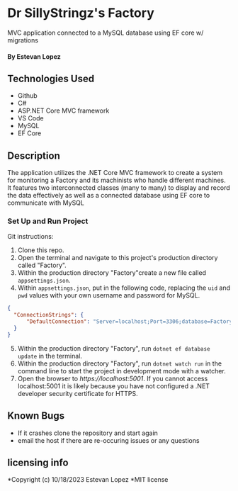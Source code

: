 # Dr SillyStringz's Factory
MVC application connected to a MySQL database using EF core w/ migrations 

 #### By Estevan Lopez

## Technologies Used
* Github
* C#
* ASP.NET Core MVC framework
* VS Code
* MySQL
* EF Core


## Description
The application utilizes the .NET Core MVC framework to create a system for monitoring a Factory and its machinists who handle different machines. It features two interconnected classes (many to many) to display and record the data effectively as well as a connected database using EF core to communicate with MySQL


### Set Up and Run Project

Git instructions:
1. Clone this repo.
2. Open the terminal and navigate to this project's production directory called "Factory".
3. Within the production directory "Factory"create a new file called `appsettings.json`. 
4. Within `appsettings.json`, put in the following code, replacing the `uid` and `pwd` values with your own username and password for MySQL. 

```json
{
  "ConnectionStrings": {
      "DefaultConnection": "Server=localhost;Port=3306;database=Factory;uid=[yourid];pwd=[yourpw];"
  }
}
```
5. Within the production directory "Factory", run `dotnet ef database update` in the terminal.
6. Within the production directory "Factory", run `dotnet watch run` in the command line to start the project in development mode with a watcher.
7. Open the browser to _https://localhost:5001_. If you cannot access localhost:5001 it is likely because you have not configured a .NET developer security certificate for HTTPS. 

## Known Bugs

* If it crashes clone the repository and start again
* email the host if there are re-occuring issues or any questions

## licensing info 
*Copyright (c) 10/18/2023 Estevan Lopez
*MIT license 